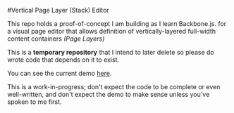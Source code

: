 #Vertical Page Layer (Stack) Editor

This repo holds a proof-of-concept I am building as I learn Backbone.js. for a visual page editor that allows definition of vertically-layered full-width content containers _(Page Layers)_

This is a **temporary repository** that I intend to later delete so please do wrote code that depends on it to exist.

You can see the current demo [here](http://newclarity.net/stack-editor/).

This is a work-in-progress; don't expect the code to be complete or even well-written, and don't expect the demo to make sense unless you've spoken to me first.
